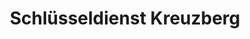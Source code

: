 ---
title: "Schlüsseldienst Kreuzberg"
url: /berlin/schluesseldienst-kreuzberg/
shop: Schlüsseldienst
---
